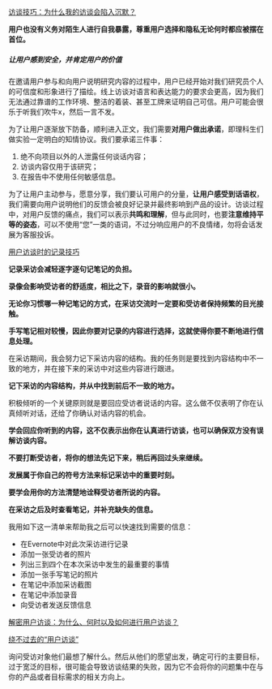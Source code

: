 



[访谈技巧：为什么我的访谈会陷入沉默？](http://www.woshipm.com/user-research/2021128.html)

**用户也没有义务对陌生人进行自我暴露，尊重用户选择和隐私无论何时都应被摆在首位。**

##### 让用户感到安全，并肯定用户的价值

在邀请用户参与和向用户说明研究内容的过程中，用户已经开始对我们研究员个人的可信度和形象进行了描绘。线上访谈对语言和表达能力的要求会更高，因为我们无法通过靠谱的工作环境、整洁的着装、甚至工牌来证明自己可信。用户可能会很乐于听我们吹牛x，然后一言不发。

为了让用户逐渐放下防备，顺利进入正文，我们需要**对用户做出承诺**，即理科生们做实验一定明白的知情协议。我们要承诺三件事：

1. 绝不向项目以外的人泄露任何谈话内容；
2. 访谈内容仅用于该研究；
3. 在报告中不使用任何敏感信息。

为了让用户主动参与，愿意分享，我们要认可用户的分量，**让用户感受到话语权**，我们需要向用户说明他们的反馈会被良好记录并最终影响到产品的设计。访谈过程中，对用户反馈的痛点，我们可以表示**共鸣和理解**，但与此同时，也要**注意维持平等的姿态**，可以不使用“您”一类的语词，不过分响应用户的不良情绪，勿将会话发展为客服投诉。



[用户访谈时的记录技巧](http://www.woshipm.com/user-research/2450497.html)

**记录采访会减轻逐字逐句记笔记的负担。**

**录像会影响受访者的舒适度，相比之下，录音的影响就很小。** 

**无论你习惯哪一种记笔记的方式，在采访交流时一定要和受访者保持频繁的目光接触。** 

**手写笔记相对较慢，因此你要对记录的内容进行选择，这就使得你要不断地进行信息处理。**

在采访期间，我会努力记下采访内容的结构。我的任务则是要找到内容结构中不一致的地方，并在接下来的采访中对这些内容进行跟进。

**记下采访的内容结构，并从中找到前后不一致的地方。**

积极倾听的一个关键原则就是要回应受访者说话的内容。这么做不仅表明了你在认真倾听对话，还给了你确认对话内容的机会。

**学会回应你听到的内容，这不仅表示出你在认真进行访谈，也可以确保双方没有误解访谈内容。** 

**不要打断受访者，将你的想法先记下来，稍后再回过头来继续。** 

**发展属于你自己的符号方法来标记采访中的重要时刻。** 

**要学会用你的方法清楚地诠释受访者所说的内容。**

**在采访之后及时查看笔记，并补充缺失的信息。**

我用如下这一清单来帮助我之后可以快速找到需要的信息：

- 在Evernote中对此次采访进行记录
- 添加一张受访者的照片
- 列出三到四个在本次采访中发生的最重要的事情
- 添加一张手写笔记的照片
- 在笔记中添加采访截图
- 在笔记中添加录音
- 向受访者发送反馈信息





[解密用户访谈：为什么、何时以及如何进行用户访谈？](http://www.woshipm.com/user-research/3746712.html)

[绕不过去的“用户访谈”](http://www.woshipm.com/user-research/2380929.html)

询问受访对象他们最想了解什么。然后从他们的愿望出发，确定可行的主要目标，过于宽泛的目标，很可能会导致访谈结果的失败，因为它不会将你的问题集中在与你的产品或者目标需求的相关方向上。